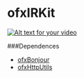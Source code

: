 ofxIRKit
========

[![Alt text for your video](https://img.youtube.com/vi/KY5c61vR2ZE/0.jpg)](https://www.youtube.com/watch?v=KY5c61vR2ZE)


###Dependences
* [ofxBonjour](https://github.com/2bbb/ofxBonjour)
* [ofxHttpUtils](https://github.com/arturoc/ofxHttpUtils)
